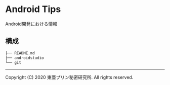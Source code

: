 # Android Tips

Android開発における情報

## 構成

```sh
├── README.md
├── androidstudio
└── git
```

---

Copyright (C) 2020 東亜プリン秘密研究所. All rights reserved.
